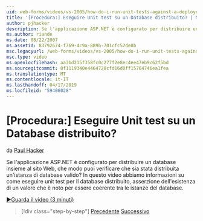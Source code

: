```yaml
---
uid: web-forms/videos/vs-2005/how-do-i-run-unit-tests-against-a-deployed-database
title: '[Procedura:] Eseguire Unit test su un Database distribuito? | Microsoft Docs'
author: pjhacker
description: Se l'applicazione ASP.NET è configurato per distribuire un database insieme al sito Web, che modo puoi verificare che sia stata distribuita un'istanza di database valido...
ms.author: riande
ms.date: 08/22/2007
ms.assetid: 83792674-f769-4c9a-889b-701cfc52de8b
msc.legacyurl: /web-forms/videos/vs-2005/how-do-i-run-unit-tests-against-a-deployed-database
msc.type: video
ms.openlocfilehash: aa3bd215f358fc0c277f2e8ec4ee47eb9c62f5bd
ms.sourcegitcommit: 0f1119340e4464720cfd16d0ff15764746ea1fea
ms.translationtype: MT
ms.contentlocale: it-IT
ms.lasthandoff: 04/17/2019
ms.locfileid: "59406028"
---
```

# <a name="how-do-i-run-unit-tests-against-a-deployed-database"></a>[Procedura:] Eseguire Unit test su un Database distribuito?

da [Paul Hacker](https://github.com/pjhacker)

Se l'applicazione ASP.NET è configurato per distribuire un database insieme al sito Web, che modo puoi verificare che sia stata distribuita un'istanza di database valido? In questo video abbiamo informazioni su come eseguire unit test per il database distribuito, asserzione dell'esistenza di un valore che è noto per essere coerente tra le istanze del database.

[&#9654;Guarda il video (3 minuti)](https://channel9.msdn.com/Blogs/ASP-NET-Site-Videos/how-do-i-run-unit-tests-against-a-deployed-database)

> [!div class="step-by-step"]
> [Precedente](how-do-i-deploy-a-web-application-during-a-team-build.md)
> [Successivo](how-do-i-enable-code-coverage-and-profiling-in-production-applications.md)
